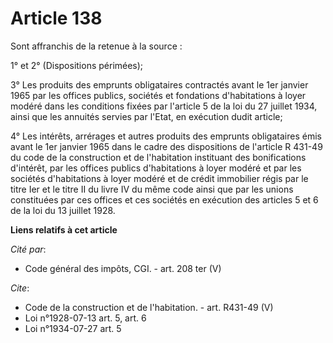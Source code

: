 # Article 138

Sont affranchis de la retenue à la source :

1° et 2° (Dispositions périmées);

3° Les produits des emprunts obligataires contractés avant le 1er janvier 1965 par les offices publics, sociétés et
fondations d'habitations à loyer modéré dans les conditions fixées par l'article 5 de la loi du 27 juillet 1934, ainsi que
les annuités servies par l'Etat, en exécution dudit article;

4° Les intérêts, arrérages et autres produits des emprunts obligataires émis avant le 1er janvier 1965 dans le cadre des
dispositions de l'article R 431-49 du code de la construction et de l'habitation instituant des bonifications d'intérêt, par
les offices publics d'habitations à loyer modéré et par les sociétés d'habitations à loyer modéré et de crédit immobilier
régis par le titre Ier et le titre II du livre IV du même code ainsi que par les unions constituées par ces offices et ces
sociétés en exécution des articles 5 et 6 de la loi du 13 juillet 1928.

**Liens relatifs à cet article**

_Cité par_:

  - Code général des impôts, CGI. - art. 208 ter (V)

_Cite_:

  - Code de la construction et de l'habitation. - art. R431-49 (V)
  - Loi n°1928-07-13 art. 5, art. 6
  - Loi n°1934-07-27 art. 5
